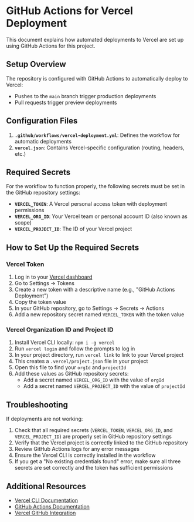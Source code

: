 # GitHub Actions for Vercel Deployment

This document explains how automated deployments to Vercel are set up using GitHub Actions for this project.

## Setup Overview

The repository is configured with GitHub Actions to automatically deploy to Vercel:
- Pushes to the `main` branch trigger production deployments
- Pull requests trigger preview deployments

## Configuration Files

1. **`.github/workflows/vercel-deployment.yml`**: Defines the workflow for automatic deployments
2. **`vercel.json`**: Contains Vercel-specific configuration (routing, headers, etc.)

## Required Secrets

For the workflow to function properly, the following secrets must be set in the GitHub repository settings:

- **`VERCEL_TOKEN`**: A Vercel personal access token with deployment permissions
- **`VERCEL_ORG_ID`**: Your Vercel team or personal account ID (also known as scope)
- **`VERCEL_PROJECT_ID`**: The ID of your Vercel project

## How to Set Up the Required Secrets

### Vercel Token
1. Log in to your [Vercel dashboard](https://vercel.com/dashboard)
2. Go to Settings → Tokens
3. Create a new token with a descriptive name (e.g., "GitHub Actions Deployment")
4. Copy the token value
5. In your GitHub repository, go to Settings → Secrets → Actions
6. Add a new repository secret named `VERCEL_TOKEN` with the token value

### Vercel Organization ID and Project ID
1. Install Vercel CLI locally: `npm i -g vercel`
2. Run `vercel login` and follow the prompts to log in
3. In your project directory, run `vercel link` to link to your Vercel project
4. This creates a `.vercel/project.json` file in your project
5. Open this file to find your `orgId` and `projectId`
6. Add these values as GitHub repository secrets:
   - Add a secret named `VERCEL_ORG_ID` with the value of `orgId`
   - Add a secret named `VERCEL_PROJECT_ID` with the value of `projectId`

## Troubleshooting

If deployments are not working:

1. Check that all required secrets (`VERCEL_TOKEN`, `VERCEL_ORG_ID`, and `VERCEL_PROJECT_ID`) are properly set in GitHub repository settings
2. Verify that the Vercel project is correctly linked to the GitHub repository
3. Review GitHub Actions logs for any error messages
4. Ensure the Vercel CLI is correctly installed in the workflow
5. If you get a "No existing credentials found" error, make sure all three secrets are set correctly and the token has sufficient permissions

## Additional Resources

- [Vercel CLI Documentation](https://vercel.com/docs/cli)
- [GitHub Actions Documentation](https://docs.github.com/en/actions)
- [Vercel GitHub Integration](https://vercel.com/docs/git/vercel-for-github)